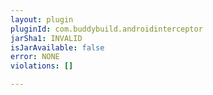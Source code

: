 ```yaml
---
layout: plugin
pluginId: com.buddybuild.androidinterceptor
jarSha1: INVALID
isJarAvailable: false
error: NONE
violations: []

---
```

